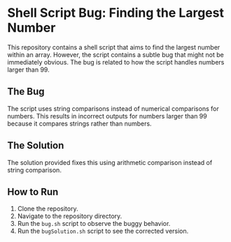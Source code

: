 # Shell Script Bug: Finding the Largest Number

This repository contains a shell script that aims to find the largest number within an array.  However, the script contains a subtle bug that might not be immediately obvious. The bug is related to how the script handles numbers larger than 99.

## The Bug
The script uses string comparisons instead of numerical comparisons for numbers. This results in incorrect outputs for numbers larger than 99 because it compares strings rather than numbers. 

## The Solution
The solution provided fixes this using arithmetic comparison instead of string comparison. 

## How to Run
1. Clone the repository.
2. Navigate to the repository directory.
3. Run the `bug.sh` script to observe the buggy behavior.
4. Run the `bugSolution.sh` script to see the corrected version.

